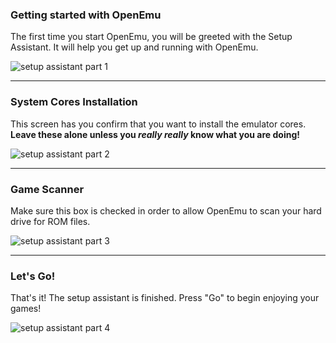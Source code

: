 ### Getting started with OpenEmu
The first time you start OpenEmu, you will be greeted with the Setup Assistant.  It will help you get up and running with OpenEmu.

![setup assistant part 1](http://i.imgur.com/6Z8GKBi.png)

-----

### System Cores Installation

This screen has you confirm that you want to install the emulator cores.  **Leave these alone unless you _really really_ know what you are doing!**

![setup assistant part 2](http://i.imgur.com/cw0pwA9.png)

-----

### Game Scanner

Make sure this box is checked in order to allow OpenEmu to scan your hard drive for ROM files.

![setup assistant part 3](http://i.imgur.com/GJy4T5l.png)

-----

### Let's Go!

That's it! The setup assistant is finished.  Press "Go" to begin enjoying your games!

![setup assistant part 4](http://i.imgur.com/2fGBjbE.png)